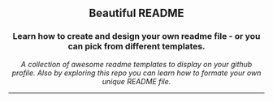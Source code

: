 <!-- Head Section Starts Here -->
<div align="center" >
<h2>Beautiful README </h2>
<h3>Learn how to create and design your own readme file - or you can pick from different templates.</h3>
<p><i>A collection of awesome readme templates to display on your github profile. Also by exploring this repo you can learn how to formate your own unique README file.</i></p>
</div>

---
<!-- Main Section Starts Here -->
